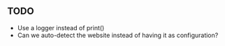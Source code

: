 ## TODO

- Use a logger instead of print()
- Can we auto-detect the website instead of having it as configuration?

